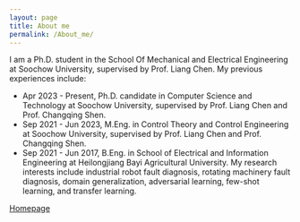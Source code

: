 ```yaml
---
layout: page
title: About me
permalink: /About_me/
---
```

I am a Ph.D. student in the School Of Mechanical and Electrical Engineering at Soochow University, supervised by Prof. Liang Chen. My previous experiences include:
- Apr 2023 - Present, Ph.D. candidate in Computer Science and Technology at Soochow University, supervised by Prof. Liang Chen and Prof. Changqing Shen.
- Sep 2021 - Jun 2023, M.Eng. in Control Theory and Control Engineering at Soochow University, supervised by Prof. Liang Chen and Prof. Changqing Shen.
- Sep 2021 - Jun 2017, B.Eng. in School of Electrical and Information Engineering at Heilongjiang Bayi Agricultural University.
My research interests include industrial robot fault diagnosis, rotating machinery fault diagnosis, domain generalization, adversarial learning, few-shot learning, and transfer learning.

[Homepage](https://qtchen730.github.io/qtchen.github.io/)

